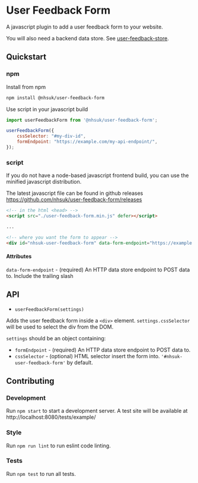 # User Feedback Form

A javascript plugin to add a user feedback form to your website.

You will also need a backend data store. See [user-feedback-store](https://github.com/nhsuk/user-feedback-store).

## Quickstart

### npm

Install from npm
```bash
npm install @nhsuk/user-feedback-form
```

Use script in your javascript build

```js
import userFeedbackForm from '@nhsuk/user-feedback-form';

userFeedbackForm({
    cssSelector: "#my-div-id",
    formEndpoint: "https://example.com/my-api-endpoint/",
});
```

### script

If you do not have a node-based javascript frontend build, you can use the minified javascript distribution.

The latest javascript file can be found in github releases https://github.com/nhsuk/user-feedback-form/releases

```html
<!-- in the html <head> -->
<script src="./user-feedback-form.min.js" defer></script>

...

<!-- where you want the form to appear -->
<div id="nhsuk-user-feedback-form" data-form-endpoint="https://example.com/endpoint/"></div>
```

#### Attributes

`data-form-endpoint` - (required) An HTTP data store endpoint to POST data to. Include the trailing slash

## API

- `userFeedbackForm(settings)`

Adds the user feedback form inside a `<div>` element. `settings.cssSelector` will be used to select the div from the DOM.

`settings` should be an object containing:

* `formEndpoint` - (required) An HTTP data store endpoint to POST data to.
* `cssSelector` - (optional) HTML selector insert the form into. `'#nhsuk-user-feedback-form'` by default.

## Contributing

### Development

Run `npm start` to start a development server. A test site will be available at http://localhost:8080/tests/example/

### Style

Run `npm run lint` to run eslint code linting.

### Tests

Run `npm test` to run all tests.

